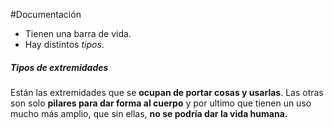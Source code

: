 #Documentación 
- Tienen una barra de vida. 
- Hay distintos *tipos*. 

##### Tipos de extremidades

Están las extremidades que se **ocupan de portar cosas y usarlas**. Las otras son solo **pilares para dar forma al cuerpo** y por ultimo que tienen un uso mucho más amplio, que sin ellas, **no se podría dar la vida humana.** 

